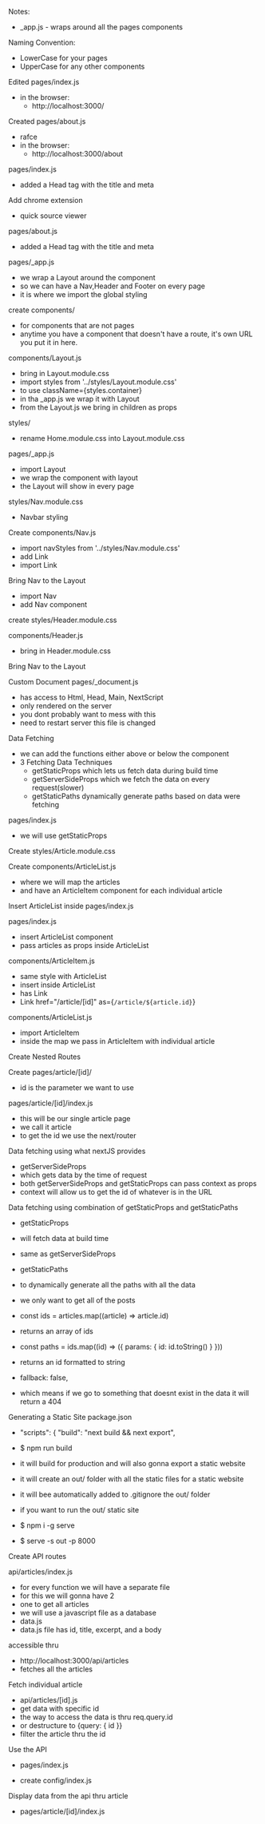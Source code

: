 Notes:

- \_app.js - wraps around all the pages components

Naming Convention:

- LowerCase for your pages
- UpperCase for any other components

Edited pages/index.js

- in the browser:
  - http://localhost:3000/

Created pages/about.js

- rafce
- in the browser:
  - http://localhost:3000/about

pages/index.js

- added a Head tag with the title and meta

Add chrome extension

- quick source viewer

pages/about.js

- added a Head tag with the title and meta

pages/\_app.js

- we wrap a Layout around the component
- so we can have a Nav,Header and Footer on every page
- it is where we import the global styling

create components/

- for components that are not pages
- anytime you have a component that doesn't have a route, it's own URL you put it in here.

components/Layout.js

- bring in Layout.module.css
- import styles from '../styles/Layout.module.css'
- to use className={styles.container}
- in tha \_app.js we wrap it with Layout
- from the Layout.js we bring in children as props

styles/

- rename Home.module.css into Layout.module.css

pages/\_app.js

- import Layout
- we wrap the component with layout
- the Layout will show in every page

styles/Nav.module.css

- Navbar styling

Create components/Nav.js

- import navStyles from '../styles/Nav.module.css'
- add Link
- import Link

Bring Nav to the Layout

- import Nav
- add Nav component

create styles/Header.module.css

components/Header.js

- bring in Header.module.css

Bring Nav to the Layout

Custom Document
pages/\_document.js

- has access to Html, Head, Main, NextScript
- only rendered on the server
- you dont probably want to mess with this
- need to restart server this file is changed

Data Fetching

- we can add the functions either above or below the component
- 3 Fetching Data Techniques
  - getStaticProps which lets us fetch data during build time
  - getServerSideProps which we fetch the data on every request(slower)
  - getStaticPaths dynamically generate paths based on data were fetching

pages/index.js

- we will use getStaticProps

Create styles/Article.module.css

Create components/ArticleList.js

- where we will map the articles
- and have an ArticleItem component for each individual article

Insert ArticleList inside pages/index.js

pages/index.js

- insert ArticleList component
- pass articles as props inside ArticleList

components/ArticleItem.js

- same style with ArticleList
- insert inside ArticleList
- has Link
- Link href="/article/[id]" as={`/article/${article.id}`}

components/ArticleList.js

- import ArticleItem
- inside the map we pass in ArticleItem with individual article

Create Nested Routes

Create pages/article/[id]/

- id is the parameter we want to use

pages/article/[id]/index.js

- this will be our single article page
- we call it article
- to get the id we use the next/router

Data fetching using what nextJS provides

- getServerSideProps
- which gets data by the time of request
- both getServerSideProps and getStaticProps can pass context as props
- context will allow us to get the id of whatever is in the URL

Data fetching using combination of getStaticProps and getStaticPaths

- getStaticProps
- will fetch data at build time
- same as getServerSideProps

- getStaticPaths
- to dynamically generate all the paths with all the data
- we only want to get all of the posts

- const ids = articles.map((article) => article.id)
- returns an array of ids

- const paths = ids.map((id) => ({ params: { id: id.toString() } }))
- returns an id formatted to string

- fallback: false,
- which means if we go to something that doesnt exist in the data it will return a 404

Generating a Static Site
package.json

- "scripts": {
  "build": "next build && next export",
- $ npm run build
- it will build for production and will also gonna export a static website
- it will create an out/ folder with all the static files for a static website
- it will bee automatically added to .gitignore the out/ folder

- if you want to run the out/ static site
- $ npm i -g serve
- $ serve -s out -p 8000

Create API routes

api/articles/index.js

- for every function we will have a separate file
- for this we will gonna have 2
- one to get all articles
- we will use a javascript file as a database
- data.js
- data.js file has id, title, excerpt, and a body

accessible thru

- http://localhost:3000/api/articles
- fetches all the articles

Fetch individual article

- api/articles/[id].js
- get data with specific id
- the way to access the data is thru req.query.id
- or destructure to {query: { id }}
- filter the article thru the id

Use the API

- pages/index.js

- create config/index.js

Display data from the api thru article

- pages/article/[id]/index.js

